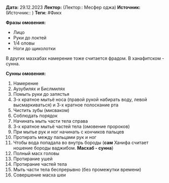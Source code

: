 **Дата:** 29.12.2023
**Лектор:** (Лектор:: Месфер оджа)
**Источник:** (Источник:: )
**Теги:** #Фикх

**Фразы омовения:**
- Лицо
- Руки до локтей
- 1/4 оловы
- Ноги до щиколотки

В других мазхабах намерение тоже считается фрадом. В ханафитском - сунна.

**Сунны омовения:**
1. Намерение
2. Аузубилях и Бислмилях
3. Помыть руки до запястья
4. 3-х кратное мытьё носа (правой рукой набирать воду, левой высмаркиваться) и 3-х кратное полоскание рта
5. Чистить зубы (мисваком)
6. Соблюдать порядок
7. Начинать мыть части тела справа
8. 3-х кратное мытьё частей тела (омовение пророков)
9. При мытье рук и ног начинать с кончиков пальцев
10. Протирать между пальцами рук и ног
11. Чтобы вода попадала во внутрь бороды (**сам** Ханифа считает ношение бороды ваджибом. **Масхаб - сунна**)
12. Полный масх головы
13. Протирание ушей
14. Протирание частей тела
15. Мыть части тела беспрерывно (без промежутки времени)
16. Совершение масха шеи